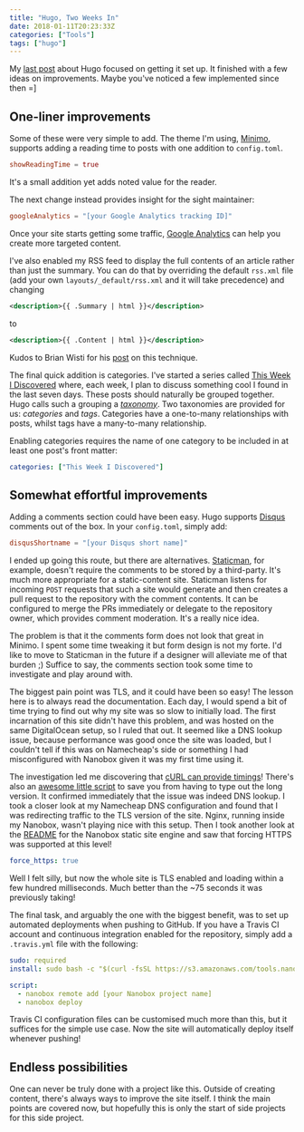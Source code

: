 ```yaml
---
title: "Hugo, Two Weeks In"
date: 2018-01-11T20:23:33Z
categories: ["Tools"]
tags: ["hugo"]
---
```


My [last post](/posts/hail-hugo) about Hugo focused on getting it set up. It
finished with a few ideas on improvements. Maybe you've noticed a few
implemented since then =]

## One-liner improvements

Some of these were very simple to add. The theme I'm using,
[Minimo](https://minimo.netlify.com/), supports adding a reading time to posts
with one addition to `config.toml`.

```toml
showReadingTime = true
```

It's a small addition yet adds noted value for the reader.

The next change instead provides insight for the sight maintainer:

```toml
googleAnalytics = "[your Google Analytics tracking ID]"
```

Once your site starts getting some traffic, [Google
Analytics](https://analytics.google.com/) can help you create more targeted
content.

I've also enabled my RSS feed to display the full contents of an article
rather than just the summary. You can do that by overriding the default
`rss.xml` file (add your own `layouts/_default/rss.xml` and it will take
precedence) and changing

```xml
<description>{{ .Summary | html }}</description>
```

to

```xml
<description>{{ .Content | html }}</description>
```

Kudos to Brian Wisti for his
[post](https://randomgeekery.org/2017/09/15/full-content-hugo-feeds/) on this
technique.

The final quick addition is categories. I've started a series called [This Week
I Discovered](/categories/this-week-i-discovered) where, each week, I plan to
discuss something cool I found in the last seven days. These posts should
naturally be grouped together. Hugo calls such a grouping a
[*taxonomy*](https://gohugo.io/content-management/taxonomies/). Two taxonomies
are provided for us: *categories* and *tags*. Categories have a one-to-many
relationships with posts, whilst tags have a many-to-many relationship.

Enabling categories requires the name of one category to be included in at least
one post's front matter:

```yaml
categories: ["This Week I Discovered"]
```

## Somewhat effortful improvements

Adding a comments section could have been easy. Hugo supports
[Disqus](https://disqus.com/) comments out of the box. In your `config.toml`,
simply add:

```toml
disqusShortname = "[your Disqus short name]"
```

I ended up going this route, but there are alternatives.
[Staticman](https://staticman.net/), for example, doesn't require the comments
to be stored by a third-party. It's much more appropriate for a static-content
site.  Staticman listens for incoming `POST` requests that such a site would
generate and then creates a pull request to the repository with the comment
contents. It can be configured to merge the PRs immediately or delegate to the
repository owner, which provides comment moderation. It's a really nice idea.

The problem is that it the comments form does not look that great in Minimo. I
spent some time tweaking it but form design is not my forte. I'd like to move to
Staticman in the future if a designer will alleviate me of that burden ;)
Suffice to say, the comments section took some time to investigate and play
around with.

The biggest pain point was TLS, and it could have been so easy! The lesson here
is to always read the documentation. Each day, I would spend a bit of time
trying to find out why my site was so slow to initially load. The first
incarnation of this site didn't have this problem, and was hosted on the same
DigitalOcean setup, so I ruled that out. It seemed like a DNS lookup issue,
because performance was good once the site was loaded, but I couldn't tell if
this was on Namecheap's side or something I had misconfigured with Nanobox
given it was my first time using it.

The investigation led me discovering that [cURL can provide
timings](https://blog.josephscott.org/2011/10/14/timing-details-with-curl/)!
There's also an [awesome little
script](https://github.com/mat/dotfiles/blob/master/bin/curlt) to save you from
having to type out the long version. It confirmed immediately that the issue was
indeed DNS lookup. I took a closer look at my Namecheap DNS configuration and
found that I was redirecting traffic to the TLS version of the site. Nginx,
running inside my Nanobox, wasn't playing nice with this setup.  Then I took
another look at the
[README](https://github.com/nanobox-io/nanobox-engine-static/blob/master/README.md)
for the Nanobox static site engine and saw that forcing HTTPS was supported at
this level!

```yaml
force_https: true
```

Well I felt silly, but now the whole site is TLS enabled and loading within a
few hundred milliseconds. Much better than the ~75 seconds it was previously
taking!

The final task, and arguably the one with the biggest benefit, was to set up
automated deployments when pushing to GitHub. If you have a Travis CI account
and continuous integration enabled for the repository, simply add a
`.travis.yml` file with the following:

```yaml
sudo: required
install: sudo bash -c "$(curl -fsSL https://s3.amazonaws.com/tools.nanobox.io/bootstrap/ci.sh)"

script:
  - nanobox remote add [your Nanobox project name]
  - nanobox deploy
```

Travis CI configuration files can be customised much more than this, but it
suffices for the simple use case. Now the site will automatically deploy itself
whenever pushing!

## Endless possibilities

One can never be truly done with a project like this. Outside of creating
content, there's always ways to improve the site itself. I think the main points
are covered now, but hopefully this is only the start of side projects for this
side project.
